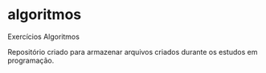 # algoritmos
Exercícios Algoritmos

Repositório criado para armazenar arquivos criados durante os estudos em programação.

